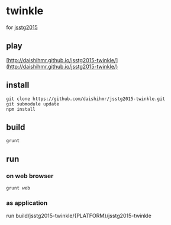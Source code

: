 # twinkle

for [jsstg2015](http://jp.wgld.org/jsstg/2015f/)

## play

[http://daishihmr.github.io/jsstg2015-twinkle/](http://daishihmr.github.io/jsstg2015-twinkle/)

## install

```
git clone https://github.com/daishihmr/jsstg2015-twinkle.git
git submodule update
npm install
```

## build

```
grunt
```

## run

### on web browser

```
grunt web
```

### as application

run build/jsstg2015-twinkle/{PLATFORM}/jsstg2015-twinkle

